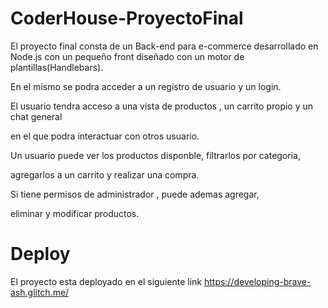 # CoderHouse-ProyectoFinal
El proyecto final consta de un Back-end para e-commerce desarrollado en Node.js con un pequeño front diseñado con un motor de plantillas(Handlebars).

En el mismo se podra acceder a un registro de usuario y un login.

El usuario tendra acceso a una vista de productos , un carrito propio y un chat general

en el que podra interactuar con otros usuario.

Un usuario puede ver los productos disponble, filtrarlos por categoria,

agregarlos a un carrito y realizar una compra.

Si tiene permisos de administrador , puede ademas agregar,

eliminar y modificar productos.

# Deploy
El proyecto esta deployado en el siguiente link https://developing-brave-ash.glitch.me/ 
